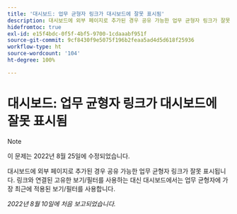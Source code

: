 ```yaml
---
title: '대시보드: 업무 균형자 링크가 대시보드에 잘못 표시됨'
description: 대시보드에 외부 페이지로 추가된 경우 공유 가능한 업무 균형자 링크가 잘못 표시됩니다. 링크와 연결된 고유한 보기/필터를 사용하는 대신 대시보드에서는 업무 균형자에 가장 최근에 적용된 보기/필터를 사용합니다.
hidefromtoc: true
exl-id: e15f4bdc-0f5f-4bf5-9700-1cdaaabf951f
source-git-commit: 9cf8430f9e5075f196b2feaa5ad4d5d618f25936
workflow-type: ht
source-wordcount: '104'
ht-degree: 100%

---
```


# 대시보드: 업무 균형자 링크가 대시보드에 잘못 표시됨

>[!NOTE]
>
>이 문제는 2022년 8월 25일에 수정되었습니다.

대시보드에 외부 페이지로 추가된 경우 공유 가능한 업무 균형자 링크가 잘못 표시됩니다. 링크와 연결된 고유한 보기/필터를 사용하는 대신 대시보드에서는 업무 균형자에 가장 최근에 적용된 보기/필터를 사용합니다.

_2022년 8월 10일에 처음 보고되었습니다._
